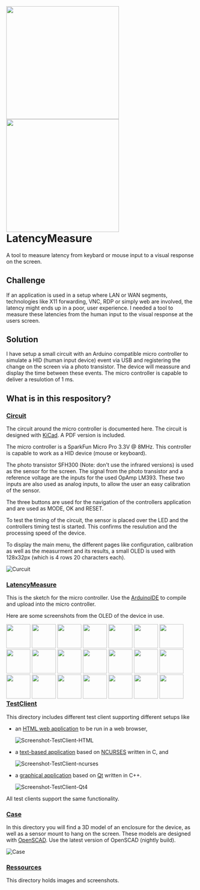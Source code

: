 
<div style="float:left;">
<img src="Ressources/Photos/LatencyMeasure-Breadboard-1.jpg" height="300px">
<img src="Ressources/Photos/LatencyMeasure-Breadboard-2.jpg" height="300px">
</div>

# LatencyMeasure
A tool to measure latency from keybard or mouse input to a visual response on the screen.

## Challenge

If an application is used in a setup where LAN or WAN segments, technologies like X11 forwarding, VNC, RDP or simply web are involved, the latency might ends up in a poor, user experience.
I needed a tool to measure these latencies from the human input to the visual response at the users screen.

## Solution

I have setup a small circuit with an Arduino compatible micro controller to simulate a HID (human input device) event via USB and registering the change on the screen via a photo transistor. The device will meassure and display the time between these events.
The micro controller is capable to deliver a resulotion of 1 ms.

## What is in this respository?

### [Circuit](Circuit/)

The circuit around the micro controller is documented here.
The circuit is designed with [KiCad](https://kicad-pcb.org/).
A PDF version is included.

The micro controller is a SparkFun Micro Pro 3.3V @ 8MHz. This controller is capable to work as a HID device (mouse or keyboard).

The photo transistor SFH300 (Note: don't use the infrared versions) is used as the sensor for the screen. The signal from the photo transistor and a reference voltage are the inputs for the used OpAmp LM393. These two inputs are also used as analog inputs, to allow the user an easy calibration of the sensor.

The three buttons are used for the navigation of the controllers application and are used as MODE, OK and RESET.

To test the timing of the circuit, the sensor is placed over the LED and the controllers timing test is started. This confirms the resulution and the processing speed of the device.

To display the main menu, the different pages like configuration, calibration as well as the measurment and its results, a small OLED is used with 128x32px (which is 4 rows 20 characters each).

![Curcuit](Circuit/LatencyMeasure.png)

### [LatencyMeasure](LatencyMeasure/)

This is the sketch for the micro controller. Use the [ArduinoIDE](https://www.arduino.cc/en/main/software) to compile and upload into the micro controller.

Here are some screenshots from the OLED of the device in use.

<div style="float:left;">
<img src="Ressources/Screenshots/Screenshot-OLED-Measurement-0.png" height="64px">
<img src="Ressources/Screenshots/Screenshot-OLED-Measurement-1.png" height="64px">
<img src="Ressources/Screenshots/Screenshot-OLED-Measurement-2.png" height="64px">
<img src="Ressources/Screenshots/Screenshot-OLED-Configure-0.png" height="64px">
<img src="Ressources/Screenshots/Screenshot-OLED-Configure-1.png" height="64px">
<img src="Ressources/Screenshots/Screenshot-OLED-Configure-2.png" height="64px">
<img src="Ressources/Screenshots/Screenshot-OLED-Configure-3.png" height="64px">
<img src="Ressources/Screenshots/Screenshot-OLED-Configure-4.png" height="64px">
<img src="Ressources/Screenshots/Screenshot-OLED-Configure-5.png" height="64px">
<img src="Ressources/Screenshots/Screenshot-OLED-Configure-6.png" height="64px">
<img src="Ressources/Screenshots/Screenshot-OLED-Configure-7.png" height="64px">
<img src="Ressources/Screenshots/Screenshot-OLED-CalibrateSensor-0.png" height="64px">
<img src="Ressources/Screenshots/Screenshot-OLED-CalibrateSensor-1.png" height="64px">
<img src="Ressources/Screenshots/Screenshot-OLED-CalibrateSensor-2.png" height="64px">
<img src="Ressources/Screenshots/Screenshot-OLED-CalibrateSensor-3.png" height="64px">
<img src="Ressources/Screenshots/Screenshot-OLED-TestTiming-0.png" height="64px">
<img src="Ressources/Screenshots/Screenshot-OLED-TestTiming-1.png" height="64px">
<img src="Ressources/Screenshots/Screenshot-OLED-TestTiming-2.png" height="64px">
<img src="Ressources/Screenshots/Screenshot-OLED-DeviceInfo-0.png" height="64px">
<img src="Ressources/Screenshots/Screenshot-OLED-DeviceInfo-1.png" height="64px">
<img src="Ressources/Screenshots/Screenshot-OLED-DeviceInfo-2.png" height="64px">
</div>

### [TestClient](TestClient/)

This directory includes different test client supporting different setups like
 - an [HTML web application](TestClient/HTML/) to be run in a web browser,

   ![Screenshot-TestClient-HTML](TestClient/HTML/Screenshot.png)
   
 - a [text-based application](TestClient/ncurses/) based on [NCURSES](https://invisible-island.net/ncurses/announce.html) written in C, and
 
   ![Screenshot-TestClient-ncurses](TestClient/ncurses/Screenshot.png)
   
 - a [graphical application](TestClient/Qt4/) based on [Qt](https://www.qt.io/) written in C++.
 
   ![Screenshot-TestClient-Qt4](TestClient/Qt4/Screenshot.png)

All test clients support the same functionality.

### [Case](Case/)

In this directory you will find a 3D model of an enclosure for the device, as well as a sensor mount to hang on the screen.
These models are designed with [OpenSCAD](https://www.openscad.org/). Use the latest version of OpenSCAD (nightly build).

![Case](Case/LatencyMeasure.png)

### [Ressources](Ressources/)

This directory holds images and screenshots.

